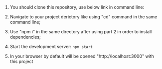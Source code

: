 1. You should clone this repository, use below link in command line:

2. Navigate to your project derictory like using "cd" command in the same command line;

3. Use "npm i" in the same directory after using part 2 in order to install dependencies;

4. Start the development server: `npm start`

5. In your browser by default will be opened "http://localhost:3000" with this project
